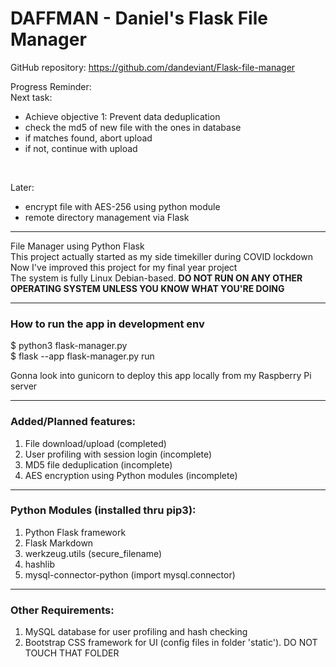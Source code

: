 # DAFFMAN - Daniel's Flask File Manager

GitHub repository: https://github.com/dandeviant/Flask-file-manager

Progress Reminder:<br>
Next task:<br>
- Achieve objective 1: Prevent data deduplication<br>
- check the md5 of new file with the ones in database<br>
- if matches found, abort upload<br>
- if not, continue with upload<br>
<br>

Later:<br>
- encrypt file with AES-256 using python module<br>
- remote directory management via Flask


---

File Manager using Python Flask<br>
This project actually started as my side timekiller during COVID lockdown<br>
Now I've improved this project for my final year project<br>
The system is fully Linux Debian-based. <b>DO NOT RUN ON ANY OTHER OPERATING SYSTEM UNLESS YOU KNOW WHAT YOU'RE DOING</b>

---


### How to run the app in development env
$ python3 flask-manager.py
<br> $ flask --app flask-manager.py run 

Gonna look into gunicorn to deploy this app locally from my Raspberry Pi server

---

### Added/Planned features:

1. File download/upload (completed)
2. User profiling with session login (incomplete)
3. MD5 file deduplication  (incomplete)
4. AES encryption using Python modules (incomplete)

---

### Python Modules (installed thru pip3):

1. Python Flask framework
2. Flask Markdown
3. werkzeug.utils (secure_filename)
4. hashlib
5. mysql-connector-python (import mysql.connector)

---

### Other Requirements:

1. MySQL database for user profiling and hash checking
2. Bootstrap CSS framework for UI (config files in folder 'static'). DO NOT TOUCH THAT FOLDER

